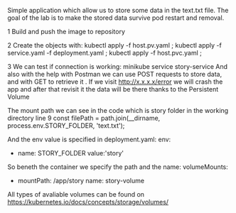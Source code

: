 Simple application which allow us to store some data in the text.txt file. The goal of the lab is to make the stored data survive pod restart and removal.

1 Build and push the image to repository 

2 Create the objects with:
kubectl apply -f host.pv.yaml ;
kubectl apply -f service.yaml -f deployment.yaml ;
kubectl apply -f host.pvc.yaml ;

3 We can test if connection is working:
minikube service story-service
And also with the help with Postman we can use POST requests to store data, and with GET to retrieve it .
If we visit http://x.x.x.x/error we will crash the app and after that revisit it the data will be there thanks to the Persistent Volume

The mount path we can see in the code which is story folder in the working directory 
line 9     const filePath = path.join(__dirname, process.env.STORY_FOLDER, 'text.txt');

And the env value is specified in deployment.yaml:
env:
  - name: STORY_FOLDER
    value:'story'

So beneth the container we specify the path and the name:
volumeMounts:
  - mountPath: /app/story
    name: story-volume

All types of avaliable volumes can be found on https://kubernetes.io/docs/concepts/storage/volumes/




